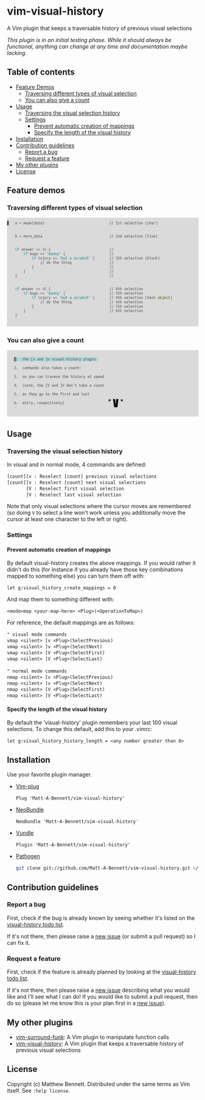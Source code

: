 # vim-visual-history

A Vim plugin that keeps a traversable history of previous visual selections

*This plugin is in an initial testing phase. While it should always be
functional, anything can change at any time and documentation maybe lacking.*

## Table of contents
* [Feature Demos](#feature-demos)
    * [Traversing different types of visual selection](#traversing-different-types-of-visual-selection)
    * [You can also give a count](#you-can-also-give-a-count)
* [Usage](#usage)
    * [Traversing the visual selection history](#traversing-the-visual-selection-history)
    * [Settings](#settings)
        * [Prevent automatic creation of mappings](#prevent-automatic-creation-of-mappings)
        * [Specify the length of the visual history](#specify-the-length-of-the-visual-history)
* [Installation](#installation)
* [Contribution guidelines](#contribution-guidelines)
    * [Report a bug](#report-a-bug)
    * [Request a feature](#request-a-feature)
* [My other plugins](#my-other-plugins)
* [License](#license)

## Feature demos

### Traversing different types of visual selection

![demo](https://github.com/Matt-A-Bennett/vim_plugin_external_docs/blob/master/vim-visual-history/visual_history_annotated.gif)

### You can also give a count

![demo](https://github.com/Matt-A-Bennett/vim_plugin_external_docs/blob/master/vim-visual-history/visual_history_count_annotated.gif)

## Usage

### Traversing the visual selection history

In visual and in normal mode, 4 commands are defined:

```
[count][v : Reselect [count] previous visual selections
[count]]v : Reselect [count] next visual selections
       [V : Reselect first visual selection
       ]V : Reselect last visual selection
```

Note that only visual selections where the cursor moves are remembered (so
doing `V` to select a line won't work unless you additionally move the cursor
at least one character to the left or right).

### Settings

#### Prevent automatic creation of mappings

By default visual-history creates the above mappings. If you would rather it
didn't do this (for instance if you already have those key combinations mapped
to something else) you can turn them off with:

```vim
let g:visual_history_create_mappings = 0
```

And map them to something different with:

```vim
<mode>map <your-map-here> <Plug>(<OperationToMap>)
```

For reference, the default mappings are as follows:

```vim
" visual mode commands
vmap <silent> [v <Plug>(SelectPrevious)
vmap <silent> ]v <Plug>(SelectNext)
vmap <silent> [V <Plug>(SelectFirst)
vmap <silent> ]V <Plug>(SelectLast)

" normal mode commands
nmap <silent> [v <Plug>(SelectPrevious)
nmap <silent> ]v <Plug>(SelectNext)
nmap <silent> [V <Plug>(SelectFirst)
nmap <silent> ]V <Plug>(SelectLast)
```

#### Specify the length of the visual history

By default the 'visual-history' plugin remembers your last 100 visual
selections. To change this default, add this to your .vimrc:

```vim
let g:visual_history_history_length = <any number greater than 0>
```

## Installation

Use your favorite plugin manager.

- [Vim-plug][vim-plug]

    ```vim
    Plug 'Matt-A-Bennett/vim-visual-history'
    ```

- [NeoBundle][neobundle]

    ```vim
    NeoBundle 'Matt-A-Bennett/vim-visual-history'
    ```

- [Vundle][vundle]

    ```vim
    Plugin 'Matt-A-Bennett/vim-visual-history'
    ```

- [Pathogen][pathogen]

    ```sh
    git clone git://github.com/Matt-A-Bennett/vim-visual-history.git ~/.vim/bundle/vim-visual-history
    ```

[neobundle]: https://github.com/Shougo/neobundle.vim
[vundle]: https://github.com/gmarik/vundle
[vim-plug]: https://github.com/junegunn/vim-plug
[pathogen]: https://github.com/tpope/vim-pathogen

## Contribution guidelines

### Report a bug

First, check if the bug is already known by seeing whether it's listed on the
[visual-history todo list](https://github.com/Matt-A-Bennett/vim_plugin_external_docs/blob/master/vim-visual-history/todo.md).

If it's not there, then please raise a [new
issue](https://github.com/Matt-A-Bennett/vim-visual-history/issues) (or submit a
pull request) so I can fix it.

### Request a feature

First, check if the feature is already planned by looking at the 
[visual-history todo list](https://github.com/Matt-A-Bennett/vim_plugin_external_docs/blob/master/vim-visual-history/todo.md).

If it's not there, then please raise a [new
issue](https://github.com/Matt-A-Bennett/vim-visual-history/issues) describing what
you would like and I'll see what I can do! If you would like to submit a pull
request, then do so (please let me know this is your plan first in a [new issue](https://github.com/Matt-A-Bennett/vim-visual-history/issues)).

## My other plugins
 - [vim-surround-funk](https://github.com/Matt-A-Bennett/vim-surround-funk):  A
   Vim plugin to manipulate function calls 
 - [vim-visual-history](https://github.com/Matt-A-Bennett/vim-visual-history):
   A Vim plugin that keeps a traversable history of previous visual selections
                       
## License
 Copyright (c) Matthew Bennett. Distributed under the same terms as Vim itself.
 See `:help license`.

